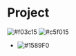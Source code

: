# Project
![#f03c15](https://via.placeholder.com/15/f03c15/000000?text=+) 
![#c5f015](https://placehold.it/150/ffffff/ff0000?text=hello) 
- ![#1589F0](https://via.placeholder.com/15/1589F0/000000?text=+) 
